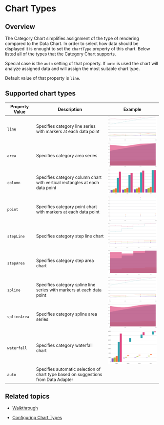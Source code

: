 ﻿<!--
|metadata|
{
    "fileName": "categorychart-chart-types",
    "controlName": "igCategoryChart",
    "tags": ["API", "CategoryChart", "Axes"]
}
|metadata|
-->

# Chart Types

## Overview

The Category Chart simplifies assignment of the type of rendering compared to the Data Chart.
In order to select how data should be displayed it is enought to set the `chartType` property of this chart.
Below listed all of the types that the Category Chart supports.

Special case is the `auto` setting of that property. If `auto` is used the chart will analyze assigned data and will assign the most suitable chart type.

Default value of that property is `line`.

## Supported chart types

Property Value|Description|Example
---|---|---
`line`|Specifies category line series with markers at each data point|![](images/chart-type-line.png)
`area`|Specifies category area series|![](images/chart-type-area.png)
`column`|Specifies category column chart with vertical rectangles at each data point|![](images/chart-type-column.png)
`point`|Specifies category point chart with markers at each data point|![](images/chart-type-point.png)
`stepLine`|Specifies category step line chart|![](images/chart-type-stepline.png)
`stepArea`|Specifies category step area chart|![](images/chart-type-steparea.png)
`spline`|Specifies category spline line series with markers at each data point|![](images/chart-type-spline.png)
`splineArea`|Specifies category spline area series|![](images/chart-type-splinearea.png)
`waterfall`|Specifies category waterfall chart|![](images/chart-type-waterfall.png)
`auto`|Specifies automatic selection of chart type based on suggestions from Data Adapter

## Related topics

- [Walkthrough](categorychart-walkthrough.html)

- [Configuring Chart Types](categorychart-configuring-chart-types.html)